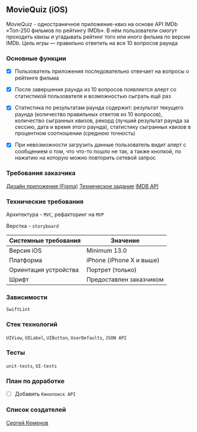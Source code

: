 ## MovieQuiz (iOS)


MovieQuiz - одностраничное приложение-квиз на основе API IMDb «Топ-250 фильмов по рейтингу IMDb». В нём пользователи смогут проходить квизы и угадывать рейтинг того или иного фильма по версии IMDb. Цель игры — правильно ответить на все 10 вопросов раунда


### Основные функции

- [x] Пользователь приложения последовательно отвечает на вопросы о рейтинге фильма
- [x] После завершения раунда из 10 вопросов появляется алерт со статистикой пользователя и возможностью сыграть ещё раз
- [x] Статистика по результатам раунда содержит: результат текущего раунда (количество правильных ответов из 10 вопросов), количество сыгранных квизов, рекорд (лучший результат раунда за сессию, дата и время этого раунда), статистику сыгранных квизов в процентном соотношении (среднюю точность)
- [X] При невозможности загрузить данные пользователь видит алерт с сообщением о том, что что-то пошло не так, а также кнопкой, по нажатию на которую можно повторить сетевой запрос


### Требования заказчика
[Дизайн приложения (Figma)](https://www.figma.com/file/BYfozElBEZnEsxhSLp7WXi/Quiz?type=design&node-id=0-1&mode=design&t=iuxJdmVpWPCI9CIm-0)
[Техническое задание](https://github.com/Yandex-Practicum/MovieQuiz-ios/blob/project_sprint_3_start/README.md)
[iMDB API](https://tv-api.com/api#Top250Movies-header)

### Технические требования
Архитектура - `MVC`, рефакторинг на `MVP`

Верстка - `storyboard`


| Системные требования                                 | Значение                     |
| ---------------------------------------------------- | ---------------------------- |
| Версия iOS                                           | Minimum 13.0                 |
| Платформа                                            | iPhone (iPhone X и выше) |
| Ориентация устройства                                | Портрет (только)             |
| Шрифт                                                | Предоставлен заказчиком  |


### Зависимости
`SwiftLint`

### Стек технологий 
`UIView`, `UILabel`, `UIButton`, `UserDefaults`, `JSON API`

### Тесты
`unit-tests`, `UI-tests`

 
### План по доработке
- [ ] Добавить `Кинопоиск API`


### Список создателей
[Сергей Кеменов](https://github.com/SKemenov)

